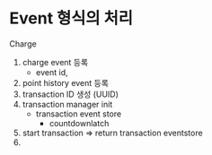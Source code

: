 # Event 형식의 처리
Charge
1.  charge event 등록
	* event id,
2. point history event 등록
3. transaction ID 생성 (UUID)
4. transaction manager init
	* transaction event store
		* countdownlatch
5.  start transaction => return transaction eventstore
6. 
